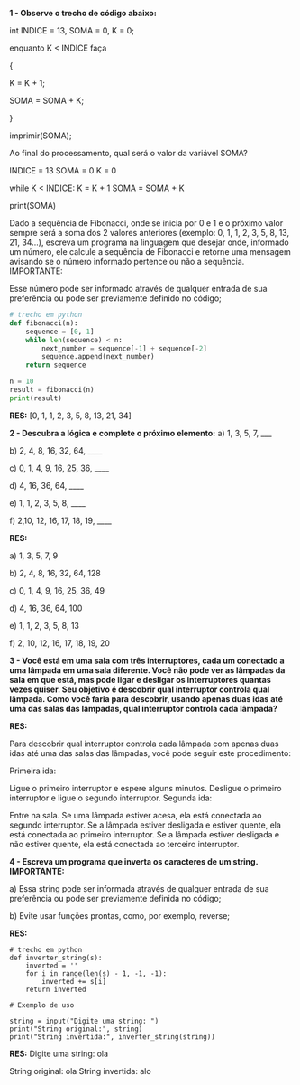 
**1 - Observe o trecho de código abaixo:**

int INDICE = 13, SOMA = 0, K = 0;

enquanto K < INDICE faça

{

K = K + 1;

SOMA = SOMA + K;

}

imprimir(SOMA);

Ao final do processamento, qual será o valor da variável SOMA?

INDICE = 13
SOMA = 0
K = 0

while K < INDICE:
    K = K + 1
    SOMA = SOMA + K

print(SOMA)

Dado a sequência de Fibonacci, onde se inicia por 0 e 1 e o próximo valor sempre será a soma dos 2 valores anteriores (exemplo: 0, 1, 1, 2, 3, 5, 8, 13, 21, 34...), escreva um programa na linguagem que desejar onde, informado um número, ele calcule a sequência de Fibonacci e retorne uma mensagem avisando se o número informado pertence ou não a sequência.
IMPORTANTE:

Esse número pode ser informado através de qualquer entrada de sua preferência ou pode ser previamente definido no código;

```python
# trecho em python
def fibonacci(n):
    sequence = [0, 1]
    while len(sequence) < n:
        next_number = sequence[-1] + sequence[-2]
        sequence.append(next_number)
    return sequence

n = 10
result = fibonacci(n)
print(result)
```
**RES:**
[0, 1, 1, 2, 3, 5, 8, 13, 21, 34]

**2 - Descubra a lógica e complete o próximo elemento:**
a) 1, 3, 5, 7, ___

b) 2, 4, 8, 16, 32, 64, ____

c) 0, 1, 4, 9, 16, 25, 36, ____

d) 4, 16, 36, 64, ____

e) 1, 1, 2, 3, 5, 8, ____

f) 2,10, 12, 16, 17, 18, 19, ____

**RES:**

a) 1, 3, 5, 7, 9

b) 2, 4, 8, 16, 32, 64, 128

c) 0, 1, 4, 9, 16, 25, 36, 49

d) 4, 16, 36, 64, 100

e) 1, 1, 2, 3, 5, 8, 13

f) 2, 10, 12, 16, 17, 18, 19, 20


**3 - Você está em uma sala com três interruptores, cada um conectado a uma lâmpada em uma sala diferente. Você não pode ver as lâmpadas da sala em que está, mas pode ligar e desligar os interruptores quantas vezes quiser. Seu objetivo é descobrir qual interruptor controla qual lâmpada.
Como você faria para descobrir, usando apenas duas idas até uma das salas das lâmpadas, qual interruptor controla cada lâmpada?**

**RES:**

Para descobrir qual interruptor controla cada lâmpada com apenas duas idas até uma das salas das lâmpadas, você pode seguir este procedimento:

Primeira ida:

Ligue o primeiro interruptor e espere alguns minutos. Desligue o primeiro interruptor e ligue o segundo interruptor. Segunda ida:

Entre na sala. Se uma lâmpada estiver acesa, ela está conectada ao segundo interruptor. Se a lâmpada estiver desligada e estiver quente, ela está conectada ao primeiro interruptor. Se a lâmpada estiver desligada e não estiver quente, ela está conectada ao terceiro interruptor.

**4 - Escreva um programa que inverta os caracteres de um string.
IMPORTANTE:**

a) Essa string pode ser informada através de qualquer entrada de sua preferência ou pode ser previamente definida no código;

b) Evite usar funções prontas, como, por exemplo, reverse;

**RES:**


```
# trecho em python
def inverter_string(s):
    inverted = ''
    for i in range(len(s) - 1, -1, -1):
        inverted += s[i]
    return inverted

# Exemplo de uso

string = input("Digite uma string: ")
print("String original:", string)
print("String invertida:", inverter_string(string))

```
**RES:**
Digite uma string: ola

String original: ola
String invertida: alo
